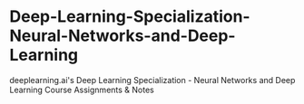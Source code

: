 # Deep-Learning-Specialization-Neural-Networks-and-Deep-Learning
deeplearning.ai's Deep Learning Specialization - Neural Networks and Deep Learning Course Assignments &amp; Notes
